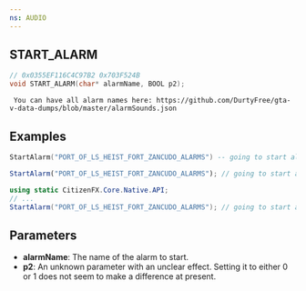 ```yaml
---
ns: AUDIO
---
```

## START_ALARM

```c
// 0x0355EF116C4C97B2 0x703F524B
void START_ALARM(char* alarmName, BOOL p2);
```

```
 You can have all alarm names here: https://github.com/DurtyFree/gta-v-data-dumps/blob/master/alarmSounds.json
```

## Examples
```lua
StartAlarm("PORT_OF_LS_HEIST_FORT_ZANCUDO_ALARMS") -- going to start alarm at Fort Zancudo
```

```js
StartAlarm("PORT_OF_LS_HEIST_FORT_ZANCUDO_ALARMS"); // going to start alarm at Fort Zancudo
```

```cs
using static CitizenFX.Core.Native.API;
// ...
StartAlarm("PORT_OF_LS_HEIST_FORT_ZANCUDO_ALARMS"); // going to start alarm at Fort Zancudo
```

## Parameters
* **alarmName**: The name of the alarm to start.
* **p2**: An unknown parameter with an unclear effect. Setting it to either 0 or 1 does not seem to make a difference at present.
